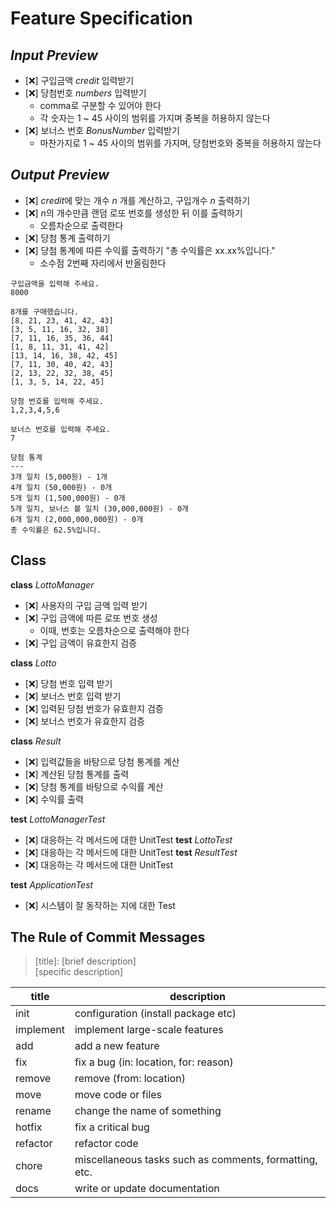 # Feature Specification

## *Input Preview*

- [❌] 구입금액 *credit* 입력받기
- [❌] 당첨번호 *numbers* 입력받기
    - comma로 구분할 수 있어야 한다
    - 각 숫자는 1 ~ 45 사이의 범위를 가지며 중복을 허용하지 않는다
- [❌] 보너스 번호 *BonusNumber* 입력받기
    - 마찬가지로 1 ~ 45 사이의 범위를 가지며, 당첨번호와 중복을 허용하지 않는다

## *Output Preview*

- [❌] *credit*에 맞는 개수 *n* 개를 계산하고, 구입개수 *n* 출력하기
- [❌] *n*의 개수만큼 랜덤 로또 번호를 생성한 뒤 이를 출력하기
    - 오름차순으로 출력한다
- [❌] 당첨 통계 출력하기
- [❌] 당첨 통계에 따른 수익률 출력하기 "총 수익률은 xx.xx%입니다."
    - 소수점 2번째 자리에서 반올림한다

```
구입금액을 입력해 주세요.
8000

8개를 구매했습니다.
[8, 21, 23, 41, 42, 43]
[3, 5, 11, 16, 32, 38]
[7, 11, 16, 35, 36, 44]
[1, 8, 11, 31, 41, 42]
[13, 14, 16, 38, 42, 45]
[7, 11, 30, 40, 42, 43]
[2, 13, 22, 32, 38, 45]
[1, 3, 5, 14, 22, 45]

당첨 번호를 입력해 주세요.
1,2,3,4,5,6

보너스 번호를 입력해 주세요.
7

당첨 통계
---
3개 일치 (5,000원) - 1개
4개 일치 (50,000원) - 0개
5개 일치 (1,500,000원) - 0개
5개 일치, 보너스 볼 일치 (30,000,000원) - 0개
6개 일치 (2,000,000,000원) - 0개
총 수익률은 62.5%입니다.
```

## Class

**class** *LottoManager*

- [❌] 사용자의 구입 금액 입력 받기
- [❌] 구입 금액에 따른 로또 번호 생성
    - 이때, 번호는 오름차순으로 출력해야 한다
- [❌] 구입 금액이 유효한지 검증


**class** *Lotto*

- [❌] 당첨 번호 입력 받기
- [❌] 보너스 번호 입력 받기
- [❌] 입력된 당첨 번호가 유효한지 검증
- [❌] 보너스 번호가 유효한지 검증

**class** *Result*
- [❌] 입력값들을 바탕으로 당첨 통계를 계산
- [❌] 계산된 당첨 통계를 출력
- [❌] 당첨 통계를 바탕으로 수익률 계산
- [❌] 수익률 출력

**test** *LottoManagerTest*
- [❌] 대응하는 각 메서드에 대한 UnitTest
**test** *LottoTest*
- [❌] 대응하는 각 메서드에 대한 UnitTest
**test** *ResultTest*
- [❌] 대응하는 각 메서드에 대한 UnitTest

**test** *ApplicationTest*
- [❌] 시스템이 잘 동작하는 지에 대한 Test
## The Rule of Commit Messages

> [title]\: [brief description] <br>
> [specific description]

| title     | description                                            |
|-----------|--------------------------------------------------------|
| init      | configuration (install package etc)                    |
| implement | implement large-scale features                         |
| add       | add a new feature                                      |
| fix       | fix a bug (in: location, for: reason)                  |
| remove    | remove (from: location)                                |
| move      | move code or files                                     |
| rename    | change the name of something                           |
| hotfix    | fix a critical bug                                     |
| refactor  | refactor code                                          |
| chore     | miscellaneous tasks such as comments, formatting, etc. |
| docs      | write or update documentation                          |

